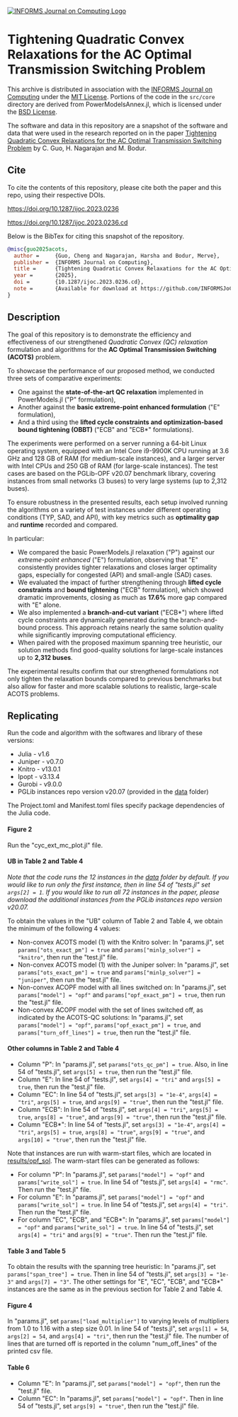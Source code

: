 [![INFORMS Journal on Computing Logo](https://INFORMSJoC.github.io/logos/INFORMS_Journal_on_Computing_Header.jpg)](https://pubsonline.informs.org/journal/ijoc)

# Tightening Quadratic Convex Relaxations for the AC Optimal Transmission Switching Problem

This archive is distributed in association with the [INFORMS Journal on Computing](https://pubsonline.informs.org/journal/ijoc) under the [MIT License](https://github.com/INFORMSJoC/2023.0236/blob/main/LICENSE.md). Portions of the code in the `src/core` directory are derived from PowerModelsAnnex.jl, which is licensed under the [BSD License](https://github.com/INFORMSJoC/2023.0236/blob/main/LICENSE_PM.md).

The software and data in this repository are a snapshot of the software and data that were used in the research reported on in the paper [Tightening Quadratic Convex Relaxations for the AC Optimal Transmission Switching Problem](https://doi.org/10.1287/ijoc.2023.0236) by C. Guo, H. Nagarajan and M. Bodur.

## Cite

To cite the contents of this repository, please cite both the paper and this repo, using their respective DOIs.

https://doi.org/10.1287/ijoc.2023.0236

https://doi.org/10.1287/ijoc.2023.0236.cd

Below is the BibTex for citing this snapshot of the repository.

```bibtex
@misc{guo2025acots,
  author =     {Guo, Cheng and Nagarajan, Harsha and Bodur, Merve},
  publisher =  {INFORMS Journal on Computing},
  title =      {Tightening Quadratic Convex Relaxations for the AC Optimal Transmission Switching Problem},
  year =       {2025},
  doi =        {10.1287/ijoc.2023.0236.cd},
  note =       {Available for download at https://github.com/INFORMSJoC/2023.0236},
}
```

## Description
The goal of this repository is to demonstrate the efficiency and effectiveness of our strengthened *Quadratic Convex (QC) relaxation* formulation and algorithms for the **AC Optimal Transmission Switching (ACOTS)** problem.

To showcase the performance of our proposed method, we conducted three sets of comparative experiments:  
- One against the **state-of-the-art QC relaxation** implemented in PowerModels.jl ("P" formulation),  
- Another against the **basic extreme-point enhanced formulation** ("E" formulation),  
- And a third using the **lifted cycle constraints and optimization-based bound tightening (OBBT)** ("ECB" and "ECB*" formulations).

The experiments were performed on a server running a 64-bit Linux operating system, equipped with an Intel Core i9-9900K CPU running at 3.6 GHz and 128 GB of RAM (for medium-scale instances), and a larger server with Intel CPUs and 250 GB of RAM (for large-scale instances). The test cases are based on the PGLib-OPF v20.07 benchmark library, covering instances from small networks (3 buses) to very large systems (up to 2,312 buses).

To ensure robustness in the presented results, each setup involved running the algorithms on a variety of test instances under different operating conditions (TYP, SAD, and API), with key metrics such as **optimality gap** and **runtime** recorded and compared.

In particular:
- We compared the basic PowerModels.jl relaxation ("P") against our *extreme-point enhanced* ("E") formulation, observing that "E" consistently provides tighter relaxations and closes larger optimality gaps, especially for congested (API) and small-angle (SAD) cases.
- We evaluated the impact of further strengthening through **lifted cycle constraints** and **bound tightening** ("ECB" formulation), which showed dramatic improvements, closing as much as **17.6%** more gap compared with "E" alone.
- We also implemented a **branch-and-cut variant** ("ECB\*") where lifted cycle constraints are dynamically generated during the branch-and-bound process. This approach retains nearly the same solution quality while significantly improving computational efficiency.
- When paired with the proposed maximum spanning tree heuristic, our solution methods find good-quality solutions for large-scale instances up to **2,312 buses**.

The experimental results confirm that our strengthened formulations not only tighten the relaxation bounds compared to previous benchmarks but also allow for faster and more scalable solutions to realistic, large-scale ACOTS problems.

## Replicating
Run the code and algorithm with the softwares and library of these versions:
- Julia - v1.6
- Juniper - v0.7.0
- Knitro - v13.0.1
- Ipopt - v3.13.4
- Gurobi - v9.0.0
- PGLib instances repo version v20.07 (provided in the [data](data) folder)

The Project.toml and Manifest.toml files specify package dependencies of the Julia code.

#### Figure 2
Run the "cyc_ext_mc_plot.jl" file.

#### UB in Table 2 and Table 4
*Note that the code runs the 12 instances in the [data](data) folder by default. If you would like to run only the first instance, then in line 54 of "tests.jl" set `args[2] = 1`. If you would like to run all 72 instances in the paper, please download the additional instances from the PGLib instances repo version v20.07.*

To obtain the values in the "UB" column of Table 2 and Table 4, we obtain the minimum of the following 4 values:
- Non-convex ACOTS model (1) with the Knitro solver: In "params.jl", set `params["ots_exact_pm"] = true` and `params["minlp_solver"] = "knitro"`, then run the "test.jl" file.
- Non-convex ACOTS model (1) with the Juniper solver: In "params.jl", set `params["ots_exact_pm"] = true` and `params["minlp_solver"] = "juniper"`, then run the "test.jl" file.
- Non-convex ACOPF model with all lines switched on: In "params.jl", set `params["model"] = "opf"` and `params["opf_exact_pm"] = true`, then run the "test.jl" file.
- Non-convex ACOPF model with the set of lines switched off, as indicated by the ACOTS-QC solutions: In "params.jl", set `params["model"] = "opf"`, `params["opf_exact_pm"] = true`, and `params["turn_off_lines"] = true`, then run the "test.jl" file.

#### Other columns in Table 2 and Table 4
- Column "P": In "params.jl", set `params["ots_qc_pm"] = true`. Also, in line 54 of "tests.jl", set `args[5] = true`, then run the "test.jl" file.
- Column "E": In line 54 of "tests.jl", set `args[4] = "tri"` and `args[5] = true`, then run the "test.jl" file.
- Column "EC": In line 54 of "tests.jl", set `args[3] = "1e-4"`, `args[4] = "tri"`, `args[5] = true`, and `args[9] = "true"`, then run the "test.jl" file.
- Column "ECB": In line 54 of "tests.jl", set `args[4] = "tri"`, `args[5] = true`, `args[8] = "true"`, and `args[9] = "true"`, then run the "test.jl" file.
- Column "ECB*": In line 54 of "tests.jl", set `args[3] = "1e-4"`, `args[4] = "tri"`, `args[5] = true`, `args[8] = "true"`, `args[9] = "true"`, and `args[10] = "true"`, then run the "test.jl" file.

Note that instances are run with warm-start files, which are located in [results/opf_sol](results/opf_sol). The warm-start files can be generated as follows:
- For column "P": In "params.jl", set `params["model"] = "opf"` and `params["write_sol"] = true`. In line 54 of "tests.jl", set `args[4] = "rmc"`. Then run the "test.jl" file.
- For column "E": In "params.jl", set `params["model"] = "opf"` and `params["write_sol"] = true`. In line 54 of "tests.jl", set `args[4] = "tri"`. Then run the "test.jl" file.
- For column "EC", "ECB", and "ECB*": In "params.jl", set `params["model"] = "opf"` and `params["write_sol"] = true`. In line 54 of "tests.jl", set `args[4] = "tri"` and `args[9] = "true"`. Then run the "test.jl" file.

#### Table 3 and Table 5
To obtain the results with the spanning tree heuristic: In "params.jl", set `params["span_tree"] = true`. Then in line 54 of "tests.jl", set `args[3] = "1e-3"` and `args[7] = "3"`. The other settings for "E", "EC", "ECB", and "ECB*" instances are the same as in the previous section for Table 2 and Table 4.

#### Figure 4
In "params.jl", set `params["load_multiplier"]` to varying levels of multipliers from 1.0 to 1.16 with a step size 0.01. In line 54 of "tests.jl", set `args[1] = 54`, `args[2] = 54`, and `args[4] = "tri"`, then run the "test.jl" file. The number of lines that are turned off is reported in the column "num_off_lines" of the printed csv file.

#### Table 6
- Column "E": In "params.jl", set `params["model"] = "opf"`, then run the "test.jl" file.
- Column "EC": In "params.jl", set `params["model"] = "opf"`. Then in line 54 of "tests.jl", set `args[9] = "true"`, then run the "test.jl" file.
